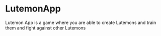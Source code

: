 # LutemonApp
Lutemon App is a game where you are able to create Lutemons and train them and fight against other Lutemons

